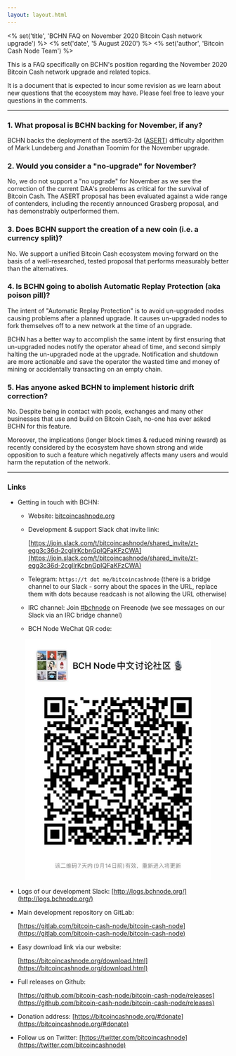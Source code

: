 ```yaml
---
layout: layout.html
---
```


<% set('title', 'BCHN FAQ on November 2020 Bitcoin Cash network upgrade') %>
<% set('date', '5 August 2020') %>
<% set('author', 'Bitcoin Cash Node Team') %>

<div v-pre="">

This is a FAQ specifically on BCHN's position regarding the November 2020 Bitcoin Cash network upgrade and related topics.

It is a document that is expected to incur some revision as we learn about new questions that the ecosystem may have. Please feel free to leave your questions in the comments.

* * *

### 1. What proposal is BCHN backing for November, if any?

BCHN backs the deployment of the aserti3-2d ([ASERT](https://read.cash/@jtoomim/bch-upgrade-proposal-use-asert-as-the-new-daa-8887b9c1)) difficulty algorithm of Mark Lundeberg and Jonathan Toomim for the November upgrade.

### 2. Would you consider a "no-upgrade" for November?

No, we do not support a "no upgrade" for November as we see the correction of the current DAA's problems as critical for the survival of Bitcoin Cash. The ASERT proposal has been evaluated against a wide range of contenders, including the recently announced Grasberg proposal, and has demonstrably outperformed them.

### 3. Does BCHN support the creation of a new coin (i.e. a currency split)?

No. We support a unified Bitcoin Cash ecosystem moving forward on the basis of a well-researched, tested proposal that performs measurably better than the alternatives.

### 4. Is BCHN going to abolish Automatic Replay Protection (aka poison pill)?

The intent of "Automatic Replay Protection" is to avoid un-upgraded nodes causing problems after a planned upgrade. It causes un-upgraded nodes to fork themselves off to a new network at the time of an upgrade.

BCHN has a better way to accomplish the same intent by first ensuring that un-upgraded nodes notify the operator ahead of time, and second simply halting the un-upgraded node at the upgrade. Notification and shutdown are more actionable and save the operator the wasted time and money of mining or accidentally transacting on an empty chain.

### 5. Has anyone asked BCHN to implement historic drift correction?

No. Despite being in contact with pools, exchanges and many other businesses that use and build on Bitcoin Cash, no-one has ever asked BCHN for this feature.

Moreover, the implications (longer block times & reduced mining reward) as recently considered by the ecosystem have shown strong and wide opposition to such a feature which negatively affects many users and would harm the reputation of the network.

* * *

### Links

*   Getting in touch with BCHN:

    *   Website: [bitcoincashnode.org](https://bitcoincashnode.org)

    *   Development & support Slack chat invite link:

        [https://join.slack.com/t/bitcoincashnode/shared_invite/zt-egg3c36d-2cglIrKcbnGpIQFaKFzCWA](https://join.slack.com/t/bitcoincashnode/shared_invite/zt-egg3c36d-2cglIrKcbnGpIQFaKFzCWA)

    *   Telegram: `https://t dot me/bitcoincashnode` (there is a bridge channel to our Slack - sorry about the spaces in the URL, replace them with dots because readcash is not allowing the URL otherwise)

    *   IRC channel: Join [#bchnode](/search?q=%23bchnode) on Freenode (we see messages on our Slack via an IRC bridge channel)

    *   BCH Node WeChat QR code:

<figure class="text-center">
    <img src="/static/img/newsroom/wechat-qr.jpg" class="img-fluid rounded w-50">
</figure>

*   Logs of our development Slack: [http://logs.bchnode.org/](http://logs.bchnode.org/)

*   Main development repository on GitLab:

    [https://gitlab.com/bitcoin-cash-node/bitcoin-cash-node](https://gitlab.com/bitcoin-cash-node/bitcoin-cash-node)

*   Easy download link via our website:

    [https://bitcoincashnode.org/download.html](https://bitcoincashnode.org/download.html)

*   Full releases on Github:

    [https://github.com/bitcoin-cash-node/bitcoin-cash-node/releases](https://github.com/bitcoin-cash-node/bitcoin-cash-node/releases)

*   Donation address: [https://bitcoincashnode.org/#donate](https://bitcoincashnode.org/#donate)

*   Follow us on Twitter: [https://twitter.com/bitcoincashnode](https://twitter.com/bitcoincashnode)
